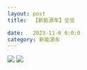 ```yaml
---
layout: post
title:  【新能源车】全览

date:   2023-11-6 0:0:0
category: 新能源车
---
```

![](http://s5kw20fzf.hd-bkt.clouddn.com/img/6661699834311_.pic.jpg)
![](http://s5kw20fzf.hd-bkt.clouddn.com/img/new_car_all_v1.0_2311131410.png)
